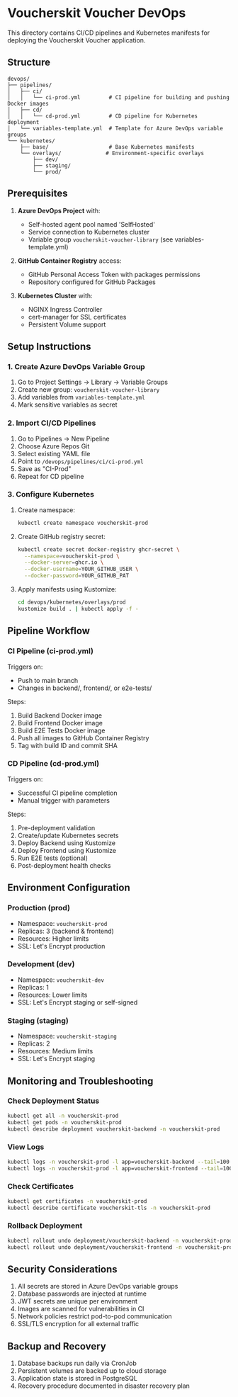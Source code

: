 # Voucherskit Voucher DevOps

This directory contains CI/CD pipelines and Kubernetes manifests for deploying the Voucherskit Voucher application.

## Structure

```
devops/
├── pipelines/
│   ├── ci/
│   │   └── ci-prod.yml         # CI pipeline for building and pushing Docker images
│   ├── cd/
│   │   └── cd-prod.yml         # CD pipeline for Kubernetes deployment
│   └── variables-template.yml  # Template for Azure DevOps variable groups
└── kubernetes/
    ├── base/                   # Base Kubernetes manifests
    └── overlays/              # Environment-specific overlays
        ├── dev/
        ├── staging/
        └── prod/
```

## Prerequisites

1. **Azure DevOps Project** with:
   - Self-hosted agent pool named 'SelfHosted'
   - Service connection to Kubernetes cluster
   - Variable group `voucherskit-voucher-library` (see variables-template.yml)

2. **GitHub Container Registry** access:
   - GitHub Personal Access Token with packages permissions
   - Repository configured for GitHub Packages

3. **Kubernetes Cluster** with:
   - NGINX Ingress Controller
   - cert-manager for SSL certificates
   - Persistent Volume support

## Setup Instructions

### 1. Create Azure DevOps Variable Group

1. Go to Project Settings → Library → Variable Groups
2. Create new group: `voucherskit-voucher-library`
3. Add variables from `variables-template.yml`
4. Mark sensitive variables as secret

### 2. Import CI/CD Pipelines

1. Go to Pipelines → New Pipeline
2. Choose Azure Repos Git
3. Select existing YAML file
4. Point to `/devops/pipelines/ci/ci-prod.yml`
5. Save as "CI-Prod"
6. Repeat for CD pipeline

### 3. Configure Kubernetes

1. Create namespace:
   ```bash
   kubectl create namespace voucherskit-prod
   ```

2. Create GitHub registry secret:
   ```bash
   kubectl create secret docker-registry ghcr-secret \
     --namespace=voucherskit-prod \
     --docker-server=ghcr.io \
     --docker-username=YOUR_GITHUB_USER \
     --docker-password=YOUR_GITHUB_PAT
   ```

3. Apply manifests using Kustomize:
   ```bash
   cd devops/kubernetes/overlays/prod
   kustomize build . | kubectl apply -f -
   ```

## Pipeline Workflow

### CI Pipeline (ci-prod.yml)

Triggers on:
- Push to main branch
- Changes in backend/, frontend/, or e2e-tests/

Steps:
1. Build Backend Docker image
2. Build Frontend Docker image  
3. Build E2E Tests Docker image
4. Push all images to GitHub Container Registry
5. Tag with build ID and commit SHA

### CD Pipeline (cd-prod.yml)

Triggers on:
- Successful CI pipeline completion
- Manual trigger with parameters

Steps:
1. Pre-deployment validation
2. Create/update Kubernetes secrets
3. Deploy Backend using Kustomize
4. Deploy Frontend using Kustomize
5. Run E2E tests (optional)
6. Post-deployment health checks

## Environment Configuration

### Production (prod)
- Namespace: `voucherskit-prod`
- Replicas: 3 (backend & frontend)
- Resources: Higher limits
- SSL: Let's Encrypt production

### Development (dev)
- Namespace: `voucherskit-dev`
- Replicas: 1
- Resources: Lower limits
- SSL: Let's Encrypt staging or self-signed

### Staging (staging)
- Namespace: `voucherskit-staging`
- Replicas: 2
- Resources: Medium limits
- SSL: Let's Encrypt staging

## Monitoring and Troubleshooting

### Check Deployment Status
```bash
kubectl get all -n voucherskit-prod
kubectl get pods -n voucherskit-prod
kubectl describe deployment voucherskit-backend -n voucherskit-prod
```

### View Logs
```bash
kubectl logs -n voucherskit-prod -l app=voucherskit-backend --tail=100
kubectl logs -n voucherskit-prod -l app=voucherskit-frontend --tail=100
```

### Check Certificates
```bash
kubectl get certificates -n voucherskit-prod
kubectl describe certificate voucherskit-tls -n voucherskit-prod
```

### Rollback Deployment
```bash
kubectl rollout undo deployment/voucherskit-backend -n voucherskit-prod
kubectl rollout undo deployment/voucherskit-frontend -n voucherskit-prod
```

## Security Considerations

1. All secrets are stored in Azure DevOps variable groups
2. Database passwords are injected at runtime
3. JWT secrets are unique per environment
4. Images are scanned for vulnerabilities in CI
5. Network policies restrict pod-to-pod communication
6. SSL/TLS encryption for all external traffic

## Backup and Recovery

1. Database backups run daily via CronJob
2. Persistent volumes are backed up to cloud storage
3. Application state is stored in PostgreSQL
4. Recovery procedure documented in disaster recovery plan